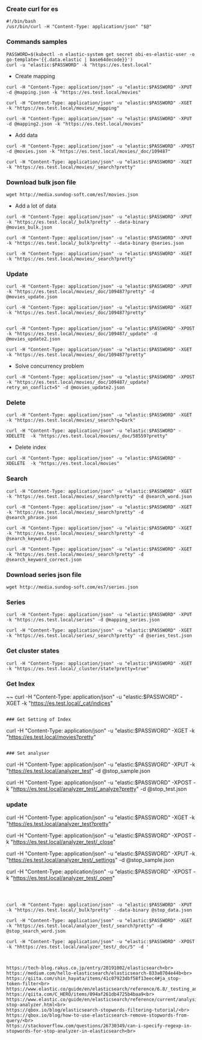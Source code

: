 ### Create curl for es

~~~shell
#!/bin/bash
/usr/bin/curl -H "Content-Type: application/json" "$@"
~~~

### Commands samples

~~~
PASSWORD=$(kubectl -n elastic-system get secret obi-es-elastic-user -o go-template='{{.data.elastic | base64decode}}')
curl -u "elastic:$PASSWORD" -k "https://es.test.local"
~~~

- Create mapping
~~~
curl -H "Content-Type: application/json" -u "elastic:$PASSWORD" -XPUT -d @mapping.json -k "https://es.test.local/movies"

curl -H "Content-Type: application/json" -u "elastic:$PASSWORD" -XGET -k "https://es.test.local/movies/_mapping"

curl -H "Content-Type: application/json" -u "elastic:$PASSWORD" -XPUT -d @mapping2.json -k "https://es.test.local/movies"
~~~

- Add data
~~~
curl -H "Content-Type: application/json" -u "elastic:$PASSWORD" -XPOST -d @movies.json -k "https://es.test.local/movies/_doc/109487"

curl -H "Content-Type: application/json" -u "elastic:$PASSWORD" -XGET -k "https://es.test.local/movies/_search?pretty"
~~~

### Download bulk json file

~~~
wget http://media.sundog-soft.com/es7/movies.json
~~~

- Add a lot of data

~~~
curl -H "Content-Type: application/json" -u "elastic:$PASSWORD" -XPUT  -k "https://es.test.local/_bulk?pretty" --data-binary @movies_bulk.json

curl -H "Content-Type: application/json" -u "elastic:$PASSWORD" -XPUT  -k "https://es.test.local/_bulk?pretty" --data-binary @series.json

curl -H "Content-Type: application/json" -u "elastic:$PASSWORD" -XGET -k "https://es.test.local/movies/_search?pretty"
~~~

### Update

~~~
curl -H "Content-Type: application/json" -u "elastic:$PASSWORD" -XPUT  -k "https://es.test.local/movies/_doc/109487?pretty" -d @movies_update.json

curl -H "Content-Type: application/json" -u "elastic:$PASSWORD" -XGET -k "https://es.test.local/movies/_doc/109487?pretty"


curl -H "Content-Type: application/json" -u "elastic:$PASSWORD" -XPOST  -k "https://es.test.local/movies/_doc/109487/_update" -d @movies_update2.json

curl -H "Content-Type: application/json" -u "elastic:$PASSWORD" -XGET -k "https://es.test.local/movies/_doc/109487?pretty"
~~~

- Solve concurrency problem

~~~
curl -H "Content-Type: application/json" -u "elastic:$PASSWORD" -XPOST  -k "https://es.test.local/movies/_doc/109487/_update?retry_on_conflict=5" -d @movies_update2.json
~~~

### Delete

~~~
curl -H "Content-Type: application/json" -u "elastic:$PASSWORD" -XGET -k "https://es.test.local/movies/_search?q=Dark"

curl -H "Content-Type: application/json" -u "elastic:$PASSWORD" -XDELETE  -k "https://es.test.local/movies/_doc/58559?pretty"
~~~

- Delete index

~~~
curl -H "Content-Type: application/json" -u "elastic:$PASSWORD" -XDELETE  -k "https://es.test.local/movies"
~~~

### Search

~~~
curl -H "Content-Type: application/json" -u "elastic:$PASSWORD" -XGET -k "https://es.test.local/movies/_search?pretty" -d @search_word.json

curl -H "Content-Type: application/json" -u "elastic:$PASSWORD" -XGET -k "https://es.test.local/movies/_search?pretty" -d @search_phrase.json

curl -H "Content-Type: application/json" -u "elastic:$PASSWORD" -XGET -k "https://es.test.local/movies/_search?pretty" -d @search_keyword.json

curl -H "Content-Type: application/json" -u "elastic:$PASSWORD" -XGET -k "https://es.test.local/movies/_search?pretty" -d @search_keyword_correct.json

~~~

### Download series json file

~~~
wget http://media.sundog-soft.com/es7/series.json
~~~

### Series

~~~
curl -H "Content-Type: application/json" -u "elastic:$PASSWORD" -XPUT -k "https://es.test.local/series" -d @mapping_series.json

curl -H "Content-Type: application/json" -u "elastic:$PASSWORD" -XGET -k "https://es.test.local/series/_search?pretty" -d @series_test.json

~~~

### Get cluster states

~~~
curl -H "Content-Type: application/json" -u "elastic:$PASSWORD" -XGET -k "https://es.test.local/_cluster/state?pretty=true"
~~~

### Get Index

~~
curl -H "Content-Type: application/json" -u "elastic:$PASSWORD" -XGET -k "https://es.test.local/_cat/indices"
~~~

### Get Setting of Index

~~~
curl -H "Content-Type: application/json" -u "elastic:$PASSWORD" -XGET -k "https://es.test.local/movies?pretty"
~~~

### Set analyser

~~~
curl -H "Content-Type: application/json" -u "elastic:$PASSWORD" -XPUT -k "https://es.test.local/analyzer_test" -d @stop_sample.json

curl -H "Content-Type: application/json" -u "elastic:$PASSWORD" -XPOST -k "https://es.test.local/analyzer_test/_analyze?pretty" -d @stop_test.json


### update

curl -H "Content-Type: application/json" -u "elastic:$PASSWORD" -XGET -k "https://es.test.local/analyzer_test?pretty"

curl -H "Content-Type: application/json" -u "elastic:$PASSWORD" -XPOST -k "https://es.test.local/analyzer_test/_close"

curl -H "Content-Type: application/json" -u "elastic:$PASSWORD" -XPUT -k "https://es.test.local/analyzer_test/_settings" -d @stop_sample.json

curl -H "Content-Type: application/json" -u "elastic:$PASSWORD" -XPOST -k "https://es.test.local/analyzer_test/_open"
~~~



curl -H "Content-Type: application/json" -u "elastic:$PASSWORD" -XPUT  -k "https://es.test.local/_bulk?pretty" --data-binary @stop_data.json

curl -H "Content-Type: application/json" -u "elastic:$PASSWORD" -XGET -k "https://es.test.local/analyzer_test/_search?pretty" -d @stop_search_word.json

curl -H "Content-Type: application/json" -u "elastic:$PASSWORD" -XPOST -k "hhttps://es.test.local/analyzer_test/_doc/5" -d '



https://tech-blog.rakus.co.jp/entry/20191002/elasticsearch<br>
https://medium.com/hello-elasticsearch/elasticsearch-833a0704e44b<br>
https://qiita.com/shin_hayata/items/41c07923dbf58f13eec4#ja_stop-token-filter<br>
https://www.elastic.co/guide/en/elasticsearch/reference/6.8/_testing_analyzers.html<br>
https://qiita.com/C_HERO/items/094af261db4725b4baa9<br>
https://www.elastic.co/guide/en/elasticsearch/reference/current/analysis-stop-analyzer.html<br>
https://qbox.io/blog/elasticsearch-stopwords-filtering-tutorial/<br>
https://qbox.io/blog/how-to-use-elasticsearch-remove-stopwords-from-query/<br>
https://stackoverflow.com/questions/26730349/can-i-specify-regexp-in-stopwords-for-stop-analyzer-in-elasticsearch<br>

